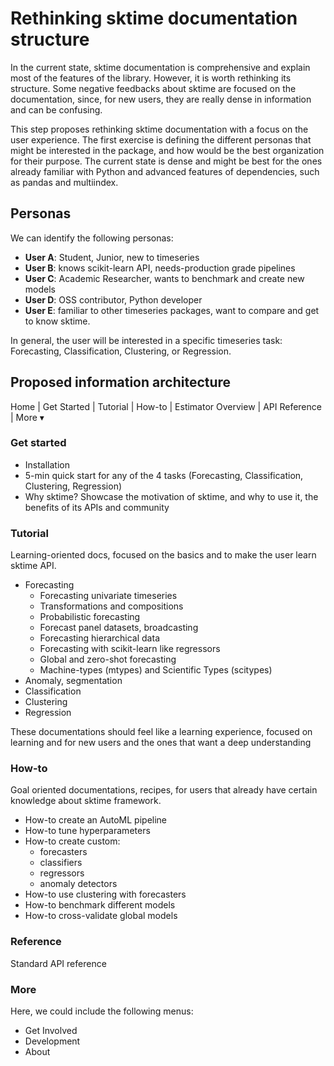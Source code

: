 # Rethinking sktime documentation structure

In the current state, sktime documentation is comprehensive and explain most of the features of the library. However, it is worth rethinking its structure. Some negative feedbacks about sktime are focused on the documentation, since, for new users, they are really dense in information and can be confusing.

This step proposes rethinking sktime documentation with a focus on the user experience. The first exercise is defining the different personas that might be interested in the package, and how would be the best organization for their purpose. The current state is dense and might be best for the ones already familiar with Python and advanced features of dependencies, such as pandas and multiindex.


## Personas

We can identify the following personas:

* **User A**: Student, Junior, new to timeseries
* **User B**: knows scikit-learn API, needs-production grade pipelines
* **User C**: Academic Researcher, wants to benchmark and create new models
* **User D**: OSS contributor, Python developer
* **User E**: familiar to other timeseries packages, want to compare and get to know sktime.

In general, the user will be interested in a specific timeseries task: Forecasting, Classification, Clustering, or Regression.

## Proposed information architecture

Home | Get Started | Tutorial | How-to | Estimator Overview | API Reference | More ▾


### Get started

* Installation
* 5-min quick start for any of the 4 tasks (Forecasting, Classification, Clustering, Regression)
* Why sktime? Showcase the motivation of sktime, and why to use it, the benefits of its APIs and community

### Tutorial

Learning-oriented docs, focused on the basics and to make the user learn sktime API.

* Forecasting
    * Forecasting univariate timeseries
    * Transformations and compositions
    * Probabilistic forecasting
    * Forecast panel datasets, broadcasting
    * Forecasting hierarchical data
    * Forecasting with scikit-learn like regressors
    * Global and zero-shot forecasting
    * Machine-types (mtypes) and Scientific Types (scitypes)
* Anomaly, segmentation
* Classification
* Clustering
* Regression

These documentations should feel like a learning experience, focused on learning and for new users and the ones that want a deep understanding


### How-to

Goal oriented documentations, recipes, for users that already have certain knowledge about sktime framework.

* How-to create an AutoML pipeline
* How-to tune hyperparameters
* How-to create custom:
    * forecasters
    * classifiers
    * regressors
    * anomaly detectors
* How-to use clustering with forecasters
* How-to benchmark different models
* How-to cross-validate global models



### Reference

Standard API reference


### More

Here, we could include the following menus:

* Get Involved
* Development
* About
